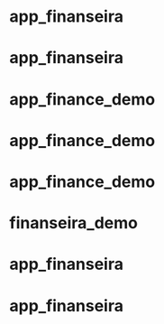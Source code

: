 # app_finanseira
# app_finanseira
# app_finance_demo
# app_finance_demo
# app_finance_demo
# finanseira_demo
# app_finanseira
# app_finanseira
